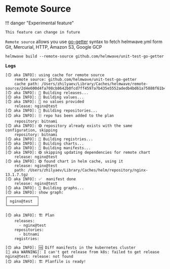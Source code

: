# Remote Source

!!! danger "Experimental feature"

    This feature can change in future

`Remote source` allows you use [go-getter](https://github.com/hashicorp/go-getter) syntax to fetch helmwave.yml form Git, Mercurial, HTTP, Amazon S3, Google GCP 



```shell
helmwave build --remote-source github.com/helmwave/unit-test-go-getter
```

**Logs**

```
[🙃 aka INFO]: using cache for remote source
	remote source: github.com/helmwave/unit-test-go-getter
	cache path: /Users/zhilyaev/Library/Caches/helmwave/remote-source/2d4e600d4fa708cb8642b0fcd7ff4597a7b435e5552adedb4bd61a75888f61b4
[🙃 aka INFO]: 🔨 Building releases...
[🙃 aka INFO]: 🔨 Building values...
[🙃 aka INFO]: 🔨 no values provided
	release: nginx@test
[🙃 aka INFO]: 🔨 Building repositories...
[🙃 aka INFO]: 🗄 repo has been added to the plan
	repository: bitnami
[🙃 aka INFO]: ❎ repository already exists with the same configuration, skipping
	repository: bitnami
[🙃 aka INFO]: 🔨 Building registries...
[🙃 aka INFO]: 🔨 Building charts...
[🙃 aka INFO]: 🔨 Building manifests...
[🙃 aka INFO]: ❎ skipping updating dependencies for remote chart
	release: nginx@test
[🙃 aka INFO]: ❎ found chart in helm cache, using it
	release: nginx@test
	path: /Users/zhilyaev/Library/Caches/helm/repository/nginx-13.1.7.tgz
[🙃 aka INFO]: ✅  manifest done
	release: nginx@test
[🙃 aka INFO]: 🔨 Building graphs...
[🙃 aka INFO]: show graph:
┌─────────────┐
│ nginx@test  │
└─────────────┘

[🙃 aka INFO]: 🏗 Plan
	releases:
	  - nginx@test
	repositories:
	  - bitnami
	registries:
	  -
[🙃 aka INFO]: 🆚 Diff manifests in the kubernetes cluster
[🙈 aka WARNING]: I can't get release from k8s: failed to get release nginx@test: release: not found
[🙃 aka INFO]: 🏗 Planfile is ready!

```
